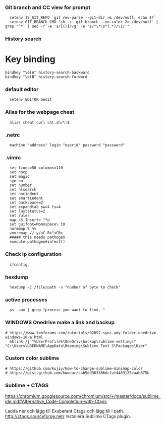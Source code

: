 ### Git branch and CC view for prompt
```
  setenv IS_GIT_REPO `git rev-parse --git-dir >& /dev/null; echo $?`   
  setenv GIT_BRANCH_CMD "sh -c 'git branch --no-color 2> /dev/null' | grep '^*' | sed -r -e 's/[()]//g' -e 's/^\*\s*(.*)/\1/'"  
```
### History search
# Key binding
```
bindkey "\e[A" history-search-backward  
bindkey "\e[B" history-search-forward
```  

### default editor
```
  setenv EDITOR nedit
```
### Alias for the webpage cheat
```
  alias cheat curl cht.sh/\!$
```

### .netrc
```
  machine "address" login "userid" password "password"
```

### .vimrc
```
  set lines=50 columns=110  
  set nocp  
  set magic  
  syn on  
  set number  
  set hlsearch  
  set nocindent  
  set smartindent  
  set backspace=2  
  set expandtab sw=4 ts=4  
  set laststatus=2  
  set ruler  
  map <S-Insert> "*p  
  set guifont=Monospace\ 10  
  noremap % %v  
  vnoremap // y/<C-R>"<CR>  
  ##### this needs pathogen  
  execute pathogen#infect()  
```

### Check ip configuration
```
  ifconfig
```

### hexdump
```
  hexdump -C /file/path -n "number of byte to check"
```
### active processes
```
  ps -aux | grep "process you want to find. "
```
### WINDOWS Onedrive make a link and backup
```
# https://www.tenforums.com/tutorials/92892-sync-any-folder-onedrive-windows-10-a.html  
  mklink /j "%UserProfile%\OneDriv\backup\sublime-settings" "C:\Users\USERNAME\AppData\Roaming\Sublime Text 3\Packages\User"
```
### Custom color sublime  
```
# https://github.com/kujiy/how-to-change-sublime-minimap-color     
# https://gist.github.com/bwonur/c4b5dd363386dcfaf4489125eaab875b  
```

### Sublime + CTAGS
https://chromium.googlesource.com/chromium/src/+/master/docs/sublime_ide.md#Alternative_Code-Completion-with-Ctags

Ladda ner och lägg till Exuberant Ctags och lägg till i path. http://ctags.sourceforge.net/
Installera Sublime CTags plugin.
